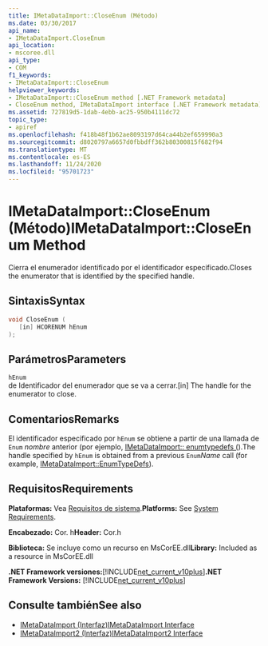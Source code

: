 ```yaml
---
title: IMetaDataImport::CloseEnum (Método)
ms.date: 03/30/2017
api_name:
- IMetaDataImport.CloseEnum
api_location:
- mscoree.dll
api_type:
- COM
f1_keywords:
- IMetaDataImport::CloseEnum
helpviewer_keywords:
- IMetaDataImport::CloseEnum method [.NET Framework metadata]
- CloseEnum method, IMetaDataImport interface [.NET Framework metadata]
ms.assetid: 727819d5-1dab-4ebb-ac25-950b4111dc72
topic_type:
- apiref
ms.openlocfilehash: f418b48f1b62ae8093197d64ca44b2ef659990a3
ms.sourcegitcommit: d8020797a6657d0fbbdff362b80300815f682f94
ms.translationtype: MT
ms.contentlocale: es-ES
ms.lasthandoff: 11/24/2020
ms.locfileid: "95701723"
---
```

# <a name="imetadataimportcloseenum-method"></a><span data-ttu-id="55d85-102">IMetaDataImport::CloseEnum (Método)</span><span class="sxs-lookup"><span data-stu-id="55d85-102">IMetaDataImport::CloseEnum Method</span></span>

<span data-ttu-id="55d85-103">Cierra el enumerador identificado por el identificador especificado.</span><span class="sxs-lookup"><span data-stu-id="55d85-103">Closes the enumerator that is identified by the specified handle.</span></span>  
  
## <a name="syntax"></a><span data-ttu-id="55d85-104">Sintaxis</span><span class="sxs-lookup"><span data-stu-id="55d85-104">Syntax</span></span>  
  
```cpp  
void CloseEnum (  
   [in] HCORENUM hEnum  
);  
```  
  
## <a name="parameters"></a><span data-ttu-id="55d85-105">Parámetros</span><span class="sxs-lookup"><span data-stu-id="55d85-105">Parameters</span></span>  

 `hEnum`  
 <span data-ttu-id="55d85-106">de Identificador del enumerador que se va a cerrar.</span><span class="sxs-lookup"><span data-stu-id="55d85-106">[in] The handle for the enumerator to close.</span></span>  
  
## <a name="remarks"></a><span data-ttu-id="55d85-107">Comentarios</span><span class="sxs-lookup"><span data-stu-id="55d85-107">Remarks</span></span>  

 <span data-ttu-id="55d85-108">El identificador especificado por `hEnum` se obtiene a partir de una llamada de `Enum` *nombre* anterior (por ejemplo, [IMetaDataImport:: enumtypedefs (](imetadataimport-enumtypedefs-method.md)).</span><span class="sxs-lookup"><span data-stu-id="55d85-108">The handle specified by `hEnum` is obtained from a previous `Enum`*Name* call (for example, [IMetaDataImport::EnumTypeDefs](imetadataimport-enumtypedefs-method.md)).</span></span>  
  
## <a name="requirements"></a><span data-ttu-id="55d85-109">Requisitos</span><span class="sxs-lookup"><span data-stu-id="55d85-109">Requirements</span></span>  

 <span data-ttu-id="55d85-110">**Plataformas:** Vea [Requisitos de sistema](../../get-started/system-requirements.md).</span><span class="sxs-lookup"><span data-stu-id="55d85-110">**Platforms:** See [System Requirements](../../get-started/system-requirements.md).</span></span>  
  
 <span data-ttu-id="55d85-111">**Encabezado:** Cor. h</span><span class="sxs-lookup"><span data-stu-id="55d85-111">**Header:** Cor.h</span></span>  
  
 <span data-ttu-id="55d85-112">**Biblioteca:** Se incluye como un recurso en MsCorEE.dll</span><span class="sxs-lookup"><span data-stu-id="55d85-112">**Library:** Included as a resource in MsCorEE.dll</span></span>  
  
 <span data-ttu-id="55d85-113">**.NET Framework versiones:**[!INCLUDE[net_current_v10plus](../../../../includes/net-current-v10plus-md.md)]</span><span class="sxs-lookup"><span data-stu-id="55d85-113">**.NET Framework Versions:** [!INCLUDE[net_current_v10plus](../../../../includes/net-current-v10plus-md.md)]</span></span>  
  
## <a name="see-also"></a><span data-ttu-id="55d85-114">Consulte también</span><span class="sxs-lookup"><span data-stu-id="55d85-114">See also</span></span>

- [<span data-ttu-id="55d85-115">IMetaDataImport (Interfaz)</span><span class="sxs-lookup"><span data-stu-id="55d85-115">IMetaDataImport Interface</span></span>](imetadataimport-interface.md)
- [<span data-ttu-id="55d85-116">IMetaDataImport2 (Interfaz)</span><span class="sxs-lookup"><span data-stu-id="55d85-116">IMetaDataImport2 Interface</span></span>](imetadataimport2-interface.md)
